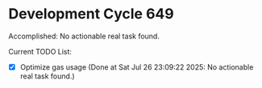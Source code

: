 # Development Cycle 649

Accomplished: No actionable real task found.

Current TODO List:

- [x] Optimize gas usage  (Done at Sat Jul 26 23:09:22 2025: No actionable real task found.)